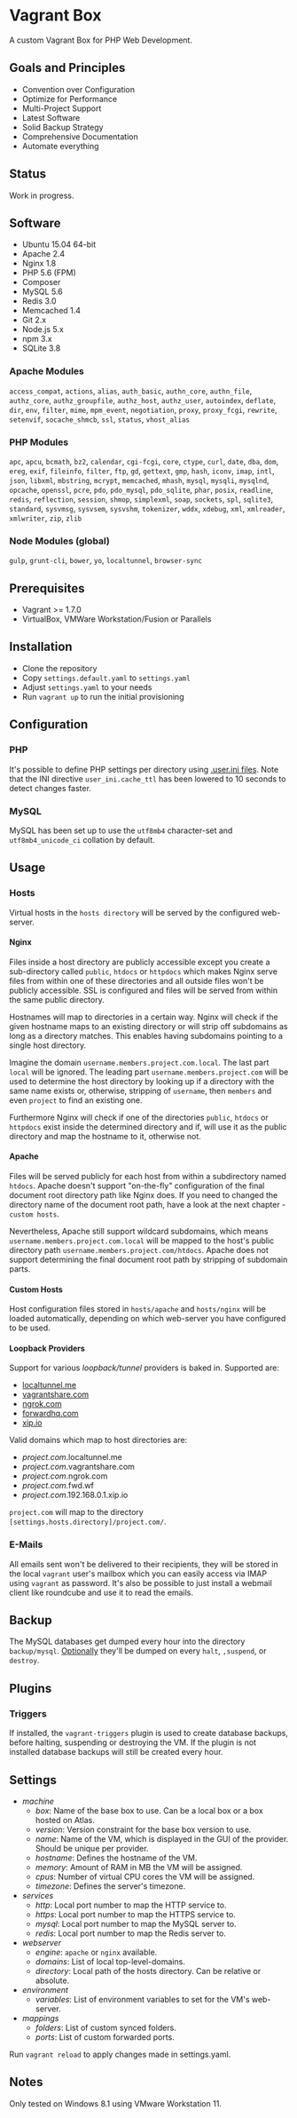 # Vagrant Box
A custom Vagrant Box for PHP Web Development.

## Goals and Principles
* Convention over Configuration
* Optimize for Performance
* Multi-Project Support
* Latest Software
* Solid Backup Strategy
* Comprehensive Documentation
* Automate everything

## Status
Work in progress.

## Software
* Ubuntu 15.04 64-bit
* Apache 2.4
* Nginx 1.8
* PHP 5.6 (FPM)
* Composer
* MySQL 5.6
* Redis 3.0
* Memcached 1.4
* Git 2.x
* Node.js 5.x
* npm 3.x
* SQLite 3.8

### Apache Modules
`access_compat`, `actions`, `alias`, `auth_basic`, `authn_core`, `authn_file`, `authz_core`, `authz_groupfile`,
`authz_host`, `authz_user`, `autoindex`, `deflate`, `dir`, `env`, `filter`, `mime`, `mpm_event`, `negotiation`,
`proxy`, `proxy_fcgi`, `rewrite`, `setenvif`, `socache_shmcb`, `ssl`, `status`, `vhost_alias`

### PHP Modules
`apc`, `apcu`, `bcmath`, `bz2`, `calendar`, `cgi-fcgi`, `core`, `ctype`, `curl`, `date`, `dba`, `dom`, `ereg`, `exif`,
`fileinfo`, `filter`, `ftp`, `gd`, `gettext`, `gmp`, `hash`, `iconv`, `imap`, `intl`, `json`, `libxml`, `mbstring`,
`mcrypt`, `memcached`, `mhash`, `mysql`, `mysqli`, `mysqlnd`, `opcache`, `openssl`, `pcre`, `pdo`, `pdo_mysql`,
`pdo_sqlite`, `phar`, `posix`, `readline`, `redis`, `reflection`, `session`, `shmop`, `simplexml`, `soap`, `sockets`,
`spl`, `sqlite3`, `standard`, `sysvmsg`, `sysvsem`, `sysvshm`, `tokenizer`, `wddx`, `xdebug`, `xml`, `xmlreader`,
`xmlwriter`, `zip`, `zlib`

### Node Modules (global)
`gulp`, `grunt-cli`, `bower`, `yo`, `localtunnel`, `browser-sync`

## Prerequisites
* Vagrant >= 1.7.0
* VirtualBox, VMWare Workstation/Fusion or Parallels

## Installation
* Clone the repository
* Copy `settings.default.yaml` to `settings.yaml`
* Adjust `settings.yaml` to your needs
* Run `vagrant up` to run the initial provisioning

## Configuration

### PHP
It's possible to define PHP settings per directory using [.user.ini files](http://php.net/manual/en/configuration.file.per-user.php).
Note that the INI directive `user_ini.cache_ttl` has been lowered to 10 seconds to detect changes faster.

### MySQL
MySQL has been set up to use the `utf8mb4` character-set and `utf8mb4_unicode_ci` collation by default.

## Usage

### Hosts
Virtual hosts in the `hosts directory` will be served by the configured web-server.

#### Nginx
Files inside a host directory are publicly accessible except you create a sub-directory called `public`, `htdocs` or
`httpdocs` which makes Nginx serve files from within one of these directories and all outside files won't be publicly
accessible. SSL is configured and files will be served from within the same public directory.

Hostnames will map to directories in a certain way. Nginx will check if the given hostname maps to an existing
directory or will strip off subdomains as long as a directory matches. This enables having subdomains pointing
to a single host directory.

Imagine the domain `username.members.project.com.local`. The last part `local` will be ignored. The leading part
`username.members.project.com` will be used to determine the host directory by looking up if a directory with the
same name exists or, otherwise, stripping of `username`, then `members` and even `project` to find an existing one.

Furthermore Nginx will check if one of the directories `public`, `htdocs` or `httpdocs` exist inside the determined
directory and if, will use it as the public directory and map the hostname to it, otherwise not.

#### Apache
Files will be served publicly for each host from within a subdirectory named `htdocs`. Apache doesn't support
"on-the-fly" configuration of the final document root directory path like Nginx does. If you need to changed the
directory name of the document root path, have a look at the next chapter - `custom hosts`.

Nevertheless, Apache still support wildcard subdomains, which means `username.members.project.com.local` will be mapped
to the host's public directory path `username.members.project.com/htdocs`. Apache does not support determining the
final document root path by stripping of subdomain parts.

#### Custom Hosts
Host configuration files stored in `hosts/apache` and `hosts/nginx` will be loaded automatically, depending on which
web-server you have configured to be used.

#### Loopback Providers
Support for various *loopback/tunnel* providers is baked in. Supported are:

- [localtunnel.me]
- [vagrantshare.com]
- [ngrok.com]
- [forwardhq.com]
- [xip.io]

Valid domains which map to host directories are:

- *project.com*.localtunnel.me
- *project.com*.vagrantshare.com
- *project.com*.ngrok.com
- *project.com*.fwd.wf
- *project.com*.192.168.0.1.xip.io

`project.com` will map to the directory `[settings.hosts.directory]/project.com/`.

### E-Mails
All emails sent won't be delivered to their recipients, they will be stored
in the local `vagrant` user's mailbox which you can easily access via IMAP
using `vagrant` as password. It's also be possible to just install a webmail
client like roundcube and use it to read the emails.

## Backup
The MySQL databases get dumped every hour into the directory `backup/mysql`.
[Optionally](#triggers) they'll be dumped on every `halt`, `,suspend`, or `destroy`.

## Plugins

### Triggers
If installed, the `vagrant-triggers` plugin is used to create database backups,
before halting, suspending or destroying the VM. If the plugin is not installed
database backups will still be created every hour.

## Settings
- *machine*
    - *box*: Name of the base box to use. Can be a local box or a box hosted on Atlas.
    - *version*: Version constraint for the base box version to use.
    - *name*: Name of the VM, which is displayed in the GUI of the provider. Should be unique per provider.
    - *hostname*: Defines the hostname of the VM.
    - *memory*: Amount of RAM in MB the VM will be assigned.
    - *cpus*: Number of virtual CPU cores the VM will be assigned.
    - *timezone*: Defines the server's timezone.
- *services*
    - *http*: Local port number to map the HTTP service to.
    - *https*: Local port number to map the HTTPS service to.
    - *mysql*: Local port number to map the MySQL server to.
    - *redis*: Local port number to map the Redis server to.
- *webserver*
    - *engine*: `apache` or `nginx` available.
    - *domains*: List of local top-level-domains.
    - *directory*: Local path of the hosts directory. Can be relative or absolute.
- *environment*
    - *variables*: List of environment variables to set for the VM's web-server.
- *mappings*
    - *folders*: List of custom synced folders.
    - *ports*: List of custom forwarded ports.

Run `vagrant reload` to apply changes made in settings.yaml.

## Notes
Only tested on Windows 8.1 using VMware Workstation 11.

[localtunnel.me]: http://localtunnel.me/
[vagrantshare.com]: http://vagrantshare.com/
[ngrok.com]: http://ngrok.com/
[fwd.wf]: https://forwardhq.com/
[forwardhq.com]: https://forwardhq.com/
[xip.io]: http://xip.io/
